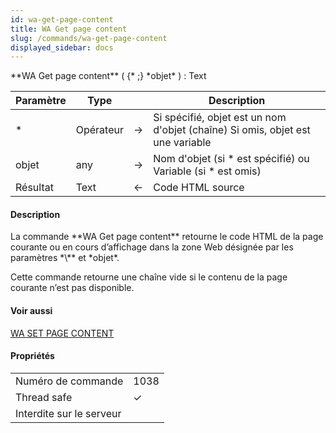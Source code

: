 ```yaml
---
id: wa-get-page-content
title: WA Get page content
slug: /commands/wa-get-page-content
displayed_sidebar: docs
---
```


<!--REF #_command_.WA Get page content.Syntax-->**WA Get page content** ( {* ;} *objet* ) : Text<!-- END REF-->
<!--REF #_command_.WA Get page content.Params-->
| Paramètre | Type |  | Description |
| --- | --- | --- | --- |
| * | Opérateur | &#8594;  | Si spécifié, objet est un nom d'objet (chaîne) Si omis, objet est une variable |
| objet | any | &#8594;  | Nom d'objet (si * est spécifié) ou Variable (si * est omis) |
| Résultat | Text | &#8592; | Code HTML source |

<!-- END REF-->

#### Description 

<!--REF #_command_.WA Get page content.Summary-->La commande **WA Get page content** retourne le code HTML de la page courante ou en cours d’affichage dans la zone Web désignée par les paramètres *\** et *objet*.<!-- END REF--> 

Cette commande retourne une chaîne vide si le contenu de la page courante n’est pas disponible.

#### Voir aussi 

[WA SET PAGE CONTENT](wa-set-page-content.md)  

#### Propriétés
|  |  |
| --- | --- |
| Numéro de commande | 1038 |
| Thread safe | &check; |
| Interdite sur le serveur ||


